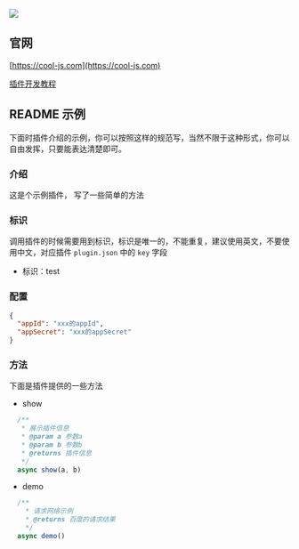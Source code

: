 ![](https://cool-js.com/team/gist.jpg)

## 官网

[https://cool-js.com](https://cool-js.com)

[插件开发教程](https://cool-js.com/admin/node/core/plugin.html#使用插件)

## README 示例

下面时插件介绍的示例，你可以按照这样的规范写，当然不限于这种形式，你可以自由发挥，只要能表达清楚即可。

### 介绍

这是个示例插件， 写了一些简单的方法

### 标识

调用插件的时候需要用到标识，标识是唯一的，不能重复，建议使用英文，不要使用中文，对应插件 `plugin.json` 中的 `key` 字段

- 标识：test

### 配置

```json
{
  "appId": "xxx的appId",
  "appSecret": "xxx的appSecret"
}
```

### 方法

下面是插件提供的一些方法

- show

```ts
  /**
   * 展示插件信息
   * @param a 参数a
   * @param b 参数b
   * @returns 插件信息
   */
  async show(a, b)
```

- demo

```ts
  /**
    * 请求网络示例
    * @returns 百度的请求结果
    */
  async demo()
```
